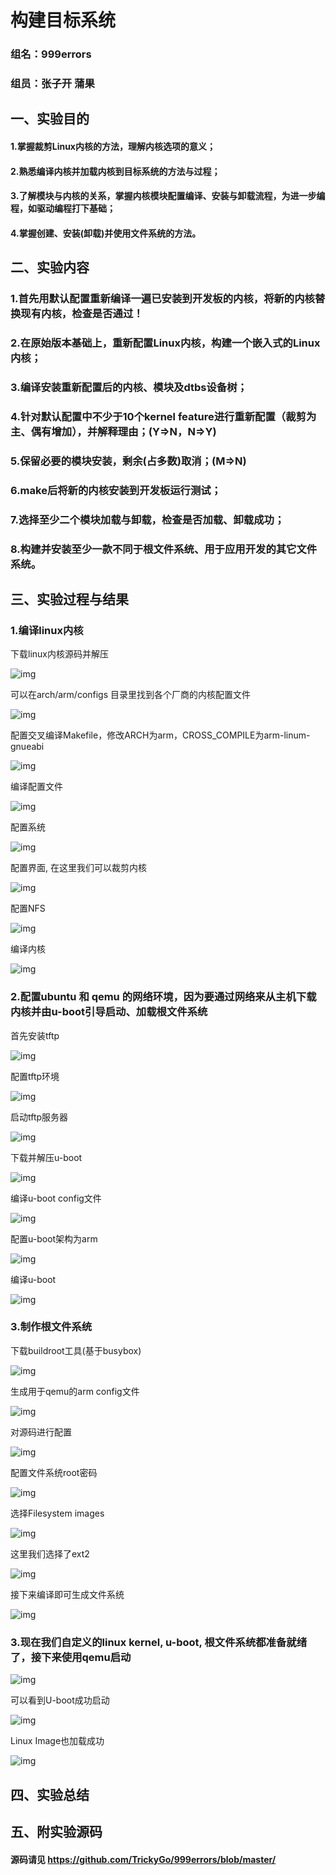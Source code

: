 # 构建目标系统

### 组名：999errors
### 组员：张子开 蒲果

## 一、实验目的
#### 1.掌握裁剪Linux内核的方法，理解内核选项的意义；
#### 2.熟悉编译内核并加载内核到目标系统的方法与过程；
#### 3.了解模块与内核的关系，掌握内核模块配置编译、安装与卸载流程，为进一步编程，如驱动编程打下基础；
#### 4.掌握创建、安装(卸载)并使用文件系统的方法。

## 二、实验内容
### 1.首先用默认配置重新编译一遍已安装到开发板的内核，将新的内核替换现有内核，检查是否通过！
### 2.在原始版本基础上，重新配置Linux内核，构建一个嵌入式的Linux内核；
### 3.编译安装重新配置后的内核、模块及dtbs设备树；
### 4.针对默认配置中不少于10个kernel feature进行重新配置（裁剪为主、偶有增加），并解释理由；(Y=>N，N=>Y)
### 5.保留必要的模块安装，剩余(占多数)取消；(M=>N)
### 6.make后将新的内核安装到开发板运行测试；
### 7.选择至少二个模块加载与卸载，检查是否加载、卸载成功；
### 8.构建并安装至少一款不同于根文件系统、用于应用开发的其它文件系统。

## 三、实验过程与结果

### 1.编译linux内核
下载linux内核源码并解压

![img](./img/1.png)

可以在arch/arm/configs 目录里找到各个厂商的内核配置文件

![img](./img/2.png)

配置交叉编译Makefile，修改ARCH为arm，CROSS_COMPILE为arm-linum-gnueabi

![img](./img/3.png)

编译配置文件

![img](./img/4.png)

配置系统

![img](./img/5.png)

配置界面, 在这里我们可以裁剪内核

![img](./img/6.png)

配置NFS

![img](./img/7.png)

编译内核

![img](./img/8.png)

### 2.配置ubuntu 和 qemu 的网络环境，因为要通过网络来从主机下载内核并由u-boot引导启动、加载根文件系统
首先安装tftp

![img](./img/9.png)

配置tftp环境

![img](./img/10.png)

启动tftp服务器

![img](./img/11.png)

下载并解压u-boot

![img](./img/12.png)

编译u-boot config文件

![img](./img/13.png)

配置u-boot架构为arm

![img](./img/14.png)

编译u-boot

![img](./img/15.png)

### 3.制作根文件系统
下载buildroot工具(基于busybox)

![img](./img/16.png)

生成用于qemu的arm config文件

![img](./img/17.png)

对源码进行配置

![img](./img/18.png)

配置文件系统root密码

![img](./img/19.png)

选择Filesystem images

![img](./img/20.png)

这里我们选择了ext2

![img](./img/21.png)

接下来编译即可生成文件系统

![img](./img/22.png)

### 3.现在我们自定义的linux kernel, u-boot, 根文件系统都准备就绪了，接下来使用qemu启动

![img](./img/23.png)

可以看到U-boot成功启动

![img](./img/24.png)

Linux Image也加载成功

![img](./img/25.png)

## 四、实验总结


## 五、附实验源码

#### 源码请见 https://github.com/TrickyGo/999errors/blob/master/
